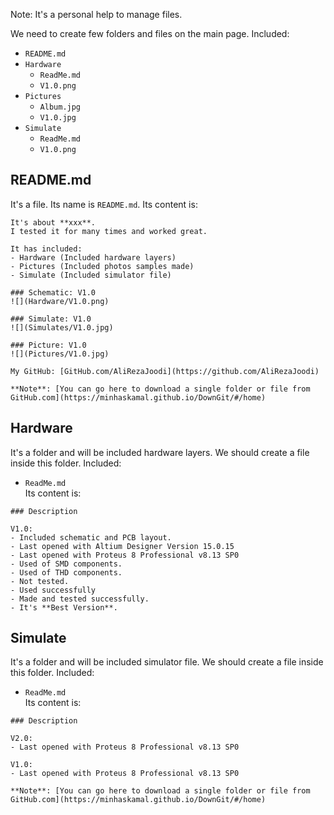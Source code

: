 Note: It's a personal help to manage files. 

We need to create few folders and files on the main page. Included:
- `README.md`
- `Hardware`
  - `ReadMe.md`
  - `V1.0.png`
- `Pictures`
  - `Album.jpg`
  - `V1.0.jpg`
- `Simulate`
  - `ReadMe.md`
  - `V1.0.png`

## README.md
It's a file. Its name is `README.md`. Its content is:	
```
It's about **xxx**.
I tested it for many times and worked great.

It has included:
- Hardware (Included hardware layers)
- Pictures (Included photos samples made)
- Simulate (Included simulator file)

### Schematic: V1.0
![](Hardware/V1.0.png)

### Simulate: V1.0
![](Simulates/V1.0.jpg)

### Picture: V1.0
![](Pictures/V1.0.jpg)

My GitHub: [GitHub.com/AliRezaJoodi](https://github.com/AliRezaJoodi)

**Note**: [You can go here to download a single folder or file from GitHub.com](https://minhaskamal.github.io/DownGit/#/home)
```

## Hardware
It's a folder and will be included hardware layers. We should create a file inside this folder. Included:
- `ReadMe.md`   
Its content is:	
```
### Description

V1.0:
- Included schematic and PCB layout.
- Last opened with Altium Designer Version 15.0.15
- Last opened with Proteus 8 Professional v8.13 SP0
- Used of SMD components.
- Used of THD components.
- Not tested.
- Used successfully
- Made and tested successfully. 
- It's **Best Version**.
```
## Simulate
It's a folder and will be included simulator file. We should create a file inside this folder. Included:
- `ReadMe.md`   
Its content is:	
```
### Description

V2.0:
- Last opened with Proteus 8 Professional v8.13 SP0

V1.0:
- Last opened with Proteus 8 Professional v8.13 SP0

**Note**: [You can go here to download a single folder or file from GitHub.com](https://minhaskamal.github.io/DownGit/#/home)
```
